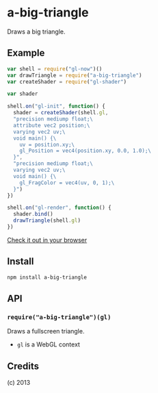 a-big-triangle
==============
Draws a big triangle.

## Example

```javascript
var shell = require("gl-now")()
var drawTriangle = require("a-big-triangle")
var createShader = require("gl-shader")

var shader

shell.on("gl-init", function() {
  shader = createShader(shell.gl, 
  "precision mediump float;\
  attribute vec2 position;\
  varying vec2 uv;\
  void main() {\
    uv = position.xy;\
    gl_Position = vec4(position.xy, 0.0, 1.0);\
  }",
  "precision mediump float;\
  varying vec2 uv;\
  void main() {\
    gl_FragColor = vec4(uv, 0, 1);\
  }")
})

shell.on("gl-render", function() {
  shader.bind()
  drawTriangle(shell.gl)
})
```

[Check it out in your browser](http://mikolalysenko.github.io/a-big-triangle/)

## Install

```sh
npm install a-big-triangle
```

## API

### `require("a-big-triangle")(gl)`
Draws a fullscreen triangle.

* `gl` is a WebGL context

## Credits
(c) 2013